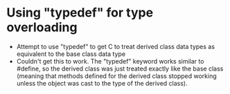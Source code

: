 # Using "typedef" for type overloading

- Attempt to use "typedef" to get C to treat derived class data types as equivalent to the base class data type
- Couldn't get this to work. The "typedef" keyword works similar to #define, so the derived class was just treated exactly like the base class (meaning that methods defined for the derived class stopped working unless the object was cast to the type of the derived class).